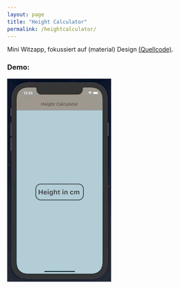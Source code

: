```yaml
---
layout: page
title: "Height Calculator"
permalink: /heightcalculator/
---
```


Mini Witzapp, fokussiert auf (material) Design [(Quellcode)](https://github.com/bit-burger/heightcalculator/).

### Demo:

![](/assets/heightcalculator/gif/homepage.gif)
